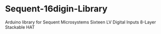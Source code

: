 # Sequent-16digin-Library
Arduino library for Sequent Microsystems Sixteen LV Digital Inputs 8-Layer Stackable HAT
